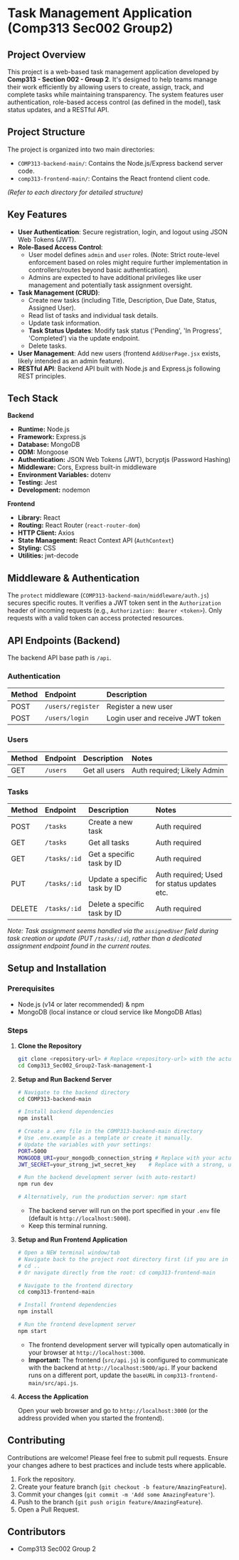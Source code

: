 # Task Management Application (Comp313 Sec002 Group2)

## Project Overview

This project is a web-based task management application developed by **Comp313 - Section 002 - Group 2**. It's designed to help teams manage their work efficiently by allowing users to create, assign, track, and complete tasks while maintaining transparency. The system features user authentication, role-based access control (as defined in the model), task status updates, and a RESTful API.

## Project Structure

The project is organized into two main directories:

- `COMP313-backend-main/`: Contains the Node.js/Express backend server code.
- `comp313-frontend-main/`: Contains the React frontend client code.

_(Refer to each directory for detailed structure)_

## Key Features

- **User Authentication**: Secure registration, login, and logout using JSON Web Tokens (JWT).
- **Role-Based Access Control**:
  - User model defines `admin` and `user` roles. (Note: Strict route-level enforcement based on roles might require further implementation in controllers/routes beyond basic authentication).
  - Admins are expected to have additional privileges like user management and potentially task assignment oversight.
- **Task Management (CRUD)**:
  - Create new tasks (including Title, Description, Due Date, Status, Assigned User).
  - Read list of tasks and individual task details.
  - Update task information.
  - **Task Status Updates**: Modify task status ('Pending', 'In Progress', 'Completed') via the update endpoint.
  - Delete tasks.
- **User Management**: Add new users (frontend `AddUserPage.jsx` exists, likely intended as an admin feature).
- **RESTful API**: Backend API built with Node.js and Express.js following REST principles.

## Tech Stack

**Backend**

- **Runtime:** Node.js
- **Framework:** Express.js
- **Database:** MongoDB
- **ODM:** Mongoose
- **Authentication:** JSON Web Tokens (JWT), bcryptjs (Password Hashing)
- **Middleware:** Cors, Express built-in middleware
- **Environment Variables:** dotenv
- **Testing:** Jest
- **Development:** nodemon

**Frontend**

- **Library:** React
- **Routing:** React Router (`react-router-dom`)
- **HTTP Client:** Axios
- **State Management:** React Context API (`AuthContext`)
- **Styling:** CSS
- **Utilities:** jwt-decode

## Middleware & Authentication

The `protect` middleware (`COMP313-backend-main/middleware/auth.js`) secures specific routes. It verifies a JWT token sent in the `Authorization` header of incoming requests (e.g., `Authorization: Bearer <token>`). Only requests with a valid token can access protected resources.

## API Endpoints (Backend)

The backend API base path is `/api`.

### Authentication

| Method | Endpoint          | Description                      |
| :----- | :---------------- | :------------------------------- |
| POST   | `/users/register` | Register a new user              |
| POST   | `/users/login`    | Login user and receive JWT token |

### Users

| Method | Endpoint | Description   | Notes                       |
| :----- | :------- | :------------ | :-------------------------- |
| GET    | `/users` | Get all users | Auth required; Likely Admin |

### Tasks

| Method | Endpoint     | Description                  | Notes                                       |
| :----- | :----------- | :--------------------------- | :------------------------------------------ |
| POST   | `/tasks`     | Create a new task            | Auth required                               |
| GET    | `/tasks`     | Get all tasks                | Auth required                               |
| GET    | `/tasks/:id` | Get a specific task by ID    | Auth required                               |
| PUT    | `/tasks/:id` | Update a specific task by ID | Auth required; Used for status updates etc. |
| DELETE | `/tasks/:id` | Delete a specific task by ID | Auth required                               |

_Note: Task assignment seems handled via the `assignedUser` field during task creation or update (PUT `/tasks/:id`), rather than a dedicated assignment endpoint found in the current routes._

## Setup and Installation

### Prerequisites

- Node.js (v14 or later recommended) & npm
- MongoDB (local instance or cloud service like MongoDB Atlas)

### Steps

1.  **Clone the Repository**

    ```bash
    git clone <repository-url> # Replace <repository-url> with the actual URL
    cd Comp313_Sec002_Group2-Task-management-1
    ```

2.  **Setup and Run Backend Server**

    ```bash
    # Navigate to the backend directory
    cd COMP313-backend-main

    # Install backend dependencies
    npm install

    # Create a .env file in the COMP313-backend-main directory
    # Use .env.example as a template or create it manually.
    # Update the variables with your settings:
    PORT=5000
    MONGODB_URI=your_mongodb_connection_string # Replace with your actual MongoDB connection string
    JWT_SECRET=your_strong_jwt_secret_key    # Replace with a strong, unique secret key

    # Run the backend development server (with auto-restart)
    npm run dev

    # Alternatively, run the production server: npm start
    ```

    - The backend server will run on the port specified in your `.env` file (default is `http://localhost:5000`).
    - Keep this terminal running.

3.  **Setup and Run Frontend Application**

    ```bash
    # Open a NEW terminal window/tab
    # Navigate back to the project root directory first (if you are in the backend folder)
    # cd ..
    # Or navigate directly from the root: cd comp313-frontend-main

    # Navigate to the frontend directory
    cd comp313-frontend-main

    # Install frontend dependencies
    npm install

    # Run the frontend development server
    npm start
    ```

    - The frontend development server will typically open automatically in your browser at `http://localhost:3000`.
    - **Important:** The frontend (`src/api.js`) is configured to communicate with the backend at `http://localhost:5000/api`. If your backend runs on a different port, update the `baseURL` in `comp313-frontend-main/src/api.js`.

4.  **Access the Application**

    Open your web browser and go to `http://localhost:3000` (or the address provided when you started the frontend).

## Contributing

Contributions are welcome! Please feel free to submit pull requests. Ensure your changes adhere to best practices and include tests where applicable.

1.  Fork the repository.
2.  Create your feature branch (`git checkout -b feature/AmazingFeature`).
3.  Commit your changes (`git commit -m 'Add some AmazingFeature'`).
4.  Push to the branch (`git push origin feature/AmazingFeature`).
5.  Open a Pull Request.

## Contributors

- Comp313 Sec002 Group 2
